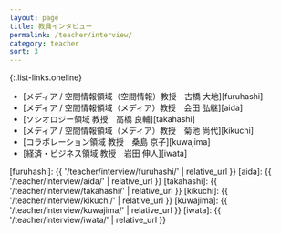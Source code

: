 ```yaml
---
layout: page
title: 教員インタビュー
permalink: /teacher/interview/
category: teacher
sort: 3
---
```


{:.list-links.oneline}
*   [メディア / 空間情報領域（空間情報）教授　古橋 大地][furuhashi]
*   [メディア / 空間情報領域（メディア）教授　会田 弘継][aida]
*   [ソシオロジー領域 教授　高橋 良輔][takahashi]
*   [メディア / 空間情報領域（メディア）教授　菊池 尚代][kikuchi]
*   [コラボレーション領域 教授　桑島 京子][kuwajima]
*   [経済・ビジネス領域 教授　岩田 伸人][iwata]

[furuhashi]: {{ '/teacher/interview/furuhashi/' | relative_url }}
[aida]: {{ '/teacher/interview/aida/' | relative_url }}
[takahashi]: {{ '/teacher/interview/takahashi/' | relative_url }}
[kikuchi]: {{ '/teacher/interview/kikuchi/' | relative_url }}
[kuwajima]: {{ '/teacher/interview/kuwajima/' | relative_url }}
[iwata]: {{ '/teacher/interview/iwata/' | relative_url }}
